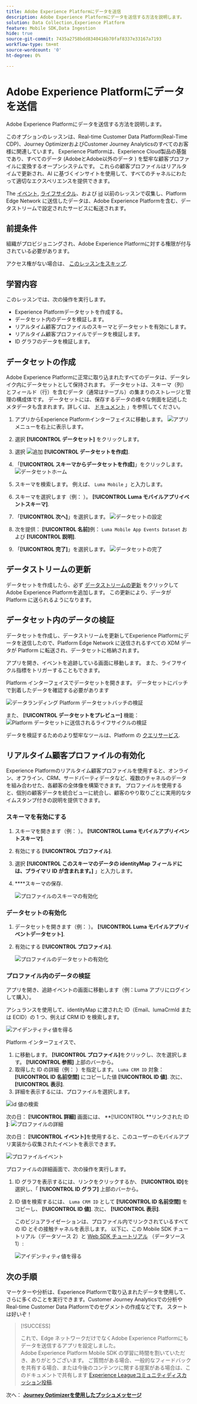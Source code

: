 ```yaml
---
title: Adobe Experience Platformにデータを送信
description: Adobe Experience Platformにデータを送信する方法を説明します。
solution: Data Collection,Experience Platform
feature: Mobile SDK,Data Ingestion
hide: true
source-git-commit: 7435a2758bdd8340416b70faf8337e33167a7193
workflow-type: tm+mt
source-wordcount: '0'
ht-degree: 0%

---
```


# Adobe Experience Platformにデータを送信

Adobe Experience Platformにデータを送信する方法を説明します。

このオプションのレッスンは、Real-time Customer Data Platform(Real-Time CDP)、Journey OptimizerおよびCustomer Journey Analyticsのすべてのお客様に関連しています。 Experience Platformは、Experience Cloud製品の基盤であり、すべてのデータ (AdobeとAdobe以外のデータ ) を堅牢な顧客プロファイルに変換するオープンシステムです。 これらの顧客プロファイルはリアルタイムで更新され、AI に基づくインサイトを使用して、すべてのチャネルにわたって適切なエクスペリエンスを提供できます。

The [イベント](events.md), [ライフサイクル](lifecycle-data.md)、および [id](identity.md) 以前のレッスンで収集し、Platform Edge Network に送信したデータは、Adobe Experience Platformを含む、データストリームで設定されたサービスに転送されます。


## 前提条件

組織がプロビジョニングされ、Adobe Experience Platformに対する権限が付与されている必要があります。

アクセス権がない場合は、 [このレッスンをスキップ](install-sdks.md).

## 学習内容

このレッスンでは、次の操作を実行します。

* Experience Platformデータセットを作成する。
* データセット内のデータを検証します。
* リアルタイム顧客プロファイルのスキーマとデータセットを有効にします。
* リアルタイム顧客プロファイルでデータを検証します。
* ID グラフのデータを検証します。


## データセットの作成

Adobe Experience Platformに正常に取り込まれたすべてのデータは、データレイク内にデータセットとして保持されます。 データセットは、スキーマ（列）とフィールド（行）を含むデータ（通常はテーブル）の集まりのストレージと管理の構成体です。 データセットには、保存するデータの様々な側面を記述したメタデータも含まれます。詳しくは、 [ドキュメント](https://experienceleague.adobe.com/docs/experience-platform/catalog/datasets/overview.html?lang=ja) 」を参照してください。

1. アプリからExperience Platformインターフェイスに移動します。 ![アプリ](https://spectrum.adobe.com/static/icons/workflow_18/Smock_Apps_18_N.svg) メニューを右上に表示します。


1. 選択 **[!UICONTROL データセット]** をクリックします。

1. 選択 ![追加](https://spectrum.adobe.com/static/icons/workflow_18/Smock_AddCircle_18_N.svg) **[!UICONTROL データセットを作成]**.

1. 「**[!UICONTROL スキーマからデータセットを作成]**」をクリックします。
   ![データセットホーム](assets/dataset-create.png)

1. スキーマを検索します。 例えば、 `Luma Mobile` 」と入力します。
1. スキーマを選択します（例： ）。 **[!UICONTROL Luma モバイルアプリイベントスキーマ]**.

1. 「**[!UICONTROL 次へ]**」を選択します。
   ![データセットの設定](assets/dataset-configure.png)

1. 次を提供： **[!UICONTROL 名前]**&#x200B;例： `Luma Mobile App Events Dataset` および **[!UICONTROL 説明]**.

1. 「**[!UICONTROL 完了]**」を選択します。
   ![データセットの完了](assets/dataset-finish.png)

## データストリームの更新

データセットを作成したら、必ず [データストリームの更新](create-datastream.md#adobe-experience-platform) をクリックしてAdobe Experience Platformを追加します。 この更新により、データが Platform に送られるようになります。

## データセット内のデータの検証

データセットを作成し、データストリームを更新してExperience Platformにデータを送信したので、Platform Edge Network に送信されるすべての XDM データが Platform に転送され、データセットに格納されます。

アプリを開き、イベントを追跡している画面に移動します。 また、ライフサイクル指標をトリガーすることもできます。

Platform インターフェイスでデータセットを開きます。 データセットにバッチで到着したデータを確認する必要があります

![データランディング Platform データセットバッチの検証](assets/platform-dataset-batches.png)

また、 **[!UICONTROL データセットをプレビュー]** 機能：
![Platform データセットに送信されるライフサイクルの検証](assets/lifecycle-platform-dataset.png)

データを検証するためのより堅牢なツールは、Platform の [クエリサービス](https://experienceleague.adobe.com/docs/platform-learn/tutorials/queries/explore-data.html?lang=ja).

## リアルタイム顧客プロファイルの有効化

Experience Platformのリアルタイム顧客プロファイルを使用すると、オンライン、オフライン、CRM、サードパーティデータなど、複数のチャネルのデータを組み合わせた、各顧客の全体像を構築できます。 プロファイルを使用すると、個別の顧客データを統合ビューに統合し、顧客のやり取りごとに実用的なタイムスタンプ付きの説明を提供できます。

### スキーマを有効にする

1. スキーマを開きます（例： ）。 **[!UICONTROL Luma モバイルアプリイベントスキーマ]**.
1. 有効にする **[!UICONTROL プロファイル]**.
1. 選択 **[!UICONTROL このスキーマのデータの identityMap フィールドには、プライマリ ID が含まれます。]** 」と入力します。
1. ****&#x200B;スキーマの保存.

   ![プロファイルのスキーマの有効化](assets/platform-profile-schema.png)

### データセットの有効化

1. データセットを開きます（例： ）。 **[!UICONTROL Luma モバイルアプリイベントデータセット]**.
1. 有効にする **[!UICONTROL プロファイル]**.

   ![プロファイルのデータセットの有効化](assets/platform-profile-dataset.png)

### プロファイル内のデータの検証

アプリを開き、追跡イベントの画面に移動します（例：Luma アプリにログインして購入）。

アシュランスを使用して、identityMap に渡された ID（Email、lumaCrmId または ECID）の 1 つ、例えば CRM ID を検索します。

![アイデンティティ値を得る](assets/platform-identity.png)

Platform インターフェイスで、

1. に移動します。 **[!UICONTROL プロファイル]**&#x200B;をクリックし、次を選択します。 **[!UICONTROL 参照]** 上部のバーから。
1. 取得した ID の詳細（例： ）を指定します。 `Luma CRM ID` 対象： **[!UICONTROL ID 名前空間]** にコピーした値 **[!UICONTROL ID 値]**. 次に、 **[!UICONTROL 表示]**.
1. 詳細を表示するには、プロファイルを選択します。

![id 値の検索](assets/platform-profile-lookup.png)

次の日： **[!UICONTROL 詳細]** 画面には、 **[!UICONTROL **&#x200B;リンクされた ID **]**:
![プロファイルの詳細](assets/platform-profile-details.png)

次の日： **[!UICONTROL イベント]**&#x200B;を使用すると、このユーザーのモバイルアプリ実装から収集されたイベントを表示できます。

![プロファイルイベント](assets/platform-profile-events.png)


プロファイルの詳細画面で、次の操作を実行します。

1. ID グラフを表示するには、リンクをクリックするか、 **[!UICONTROL ID]**&#x200B;を選択し、「 **[!UICONTROL ID グラフ]** 上部のバーから。
1. ID 値を検索するには、 `Luma CRM ID` として **[!UICONTROL ID 名前空間]** をコピーし、 **[!UICONTROL ID 値]**. 次に、 **[!UICONTROL 表示]**.

   このビジュアライゼーションは、プロファイル内でリンクされているすべての ID とその接触チャネルを表示します。 以下に、この Mobile SDK チュートリアル（データソース 2）と [Web SDK チュートリアル](https://experienceleague.adobe.com/docs/platform-learn/implement-web-sdk/overview.html?lang=ja) （データソース 1）:

   ![アイデンティティ値を得る](assets/platform-profile-identitygraph.png)


## 次の手順

マーケターや分析は、Experience Platformで取り込まれたデータを使用して、さらに多くのことを実行できます。Customer Journey Analyticsでの分析やReal-time Customer Data Platformでのセグメントの作成などです。 スタートは好いぞ！


>[!SUCCESS]
>
>これで、Edge ネットワークだけでなくAdobe Experience Platformにもデータを送信するアプリを設定しました。<br>Adobe Experience Platform Mobile SDK の学習に時間を割いていただき、ありがとうございます。 ご質問がある場合、一般的なフィードバックを共有する場合、または今後のコンテンツに関する提案がある場合は、このドキュメントで共有します [Experience Leagueコミュニティディスカッション投稿](https://experienceleaguecommunities.adobe.com/t5/adobe-experience-platform-launch/tutorial-discussion-implement-adobe-experience-cloud-in-mobile/td-p/443796).

次へ： **[Journey Optimizerを使用したプッシュメッセージ](journey-optimizer-push.md)**
